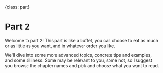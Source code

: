 {class: part}

# Part 2

Welcome to part 2! This part is like a buffet, you can choose to eat as much or as little as you want, and in whatever order you like.

We'll dive into some more advanced topics, concrete tips and examples, and some silliness. Some may be relevant to you, some not, so I suggest you browse the chapter names and pick and choose what you want to read.
